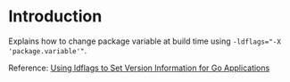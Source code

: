 # Introduction

Explains how to change package variable at build time using `-ldflags="-X 'package.variable'"`.

Reference: [Using ldflags to Set Version Information for Go Applications][1]

[1]: https://www.digitalocean.com/community/tutorials/using-ldflags-to-set-version-information-for-go-applications

